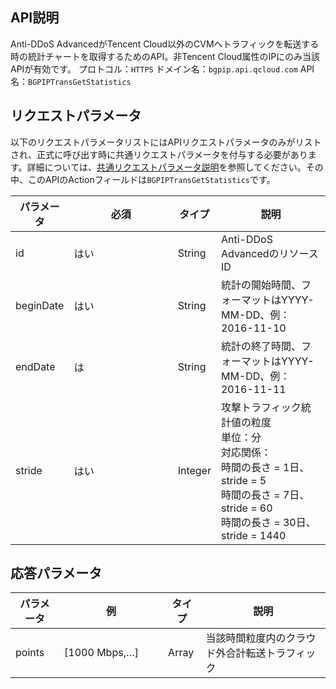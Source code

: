 

## API説明
Anti-DDoS AdvancedがTencent Cloud以外のCVMへトラフィックを転送する時の統計チャートを取得するためのAPI。非Tencent Cloud属性のIPにのみ当該APIが有効です。
プロトコル：`HTTPS`
ドメイン名：`bgpip.api.qcloud.com`
API名：`BGPIPTransGetStatistics`

## リクエストパラメータ
以下のリクエストパラメータリストにはAPIリクエストパラメータのみがリストされ、正式に呼び出す時に共通リクエストパラメータを付与する必要があります。詳細については、[共通リクエストパラメータ説明](https://cloud.tencent.com/document/product/1014/31224)を参照してください。その中、このAPIのActionフィールドは`BGPIPTransGetStatistics`です。

| パラメータ | 必須 | タイプ | 説明 |
|---------|---------|---------|---------|
| id | はい | String | Anti-DDoS AdvancedのリソースID |
| beginDate | はい | String | 統計の開始時間、フォーマットはYYYY-MM-DD、例：2016-11-10 |
| endDate | は | String | 統計の終了時間、フォーマットはYYYY-MM-DD、例：2016-11-11 |
| stride | はい | Integer | 攻撃トラフィック統計値の粒度</br>単位：分</br>対応関係：</br>時間の長さ = 1日、stride = 5</br>時間の長さ = 7日、stride = 60</br>時間の長さ = 30日、stride = 1440 |

## 応答パラメータ
<style>
table th:nth-of-type(2) {
width: 150px; 
}
</style>

| パラメータ | 例 | タイプ |	説明 |
|---------|---------|---------|---------|
|points | [1000 Mbps,…] | Array | 当該時間粒度内のクラウド外合計転送トラフィック |

